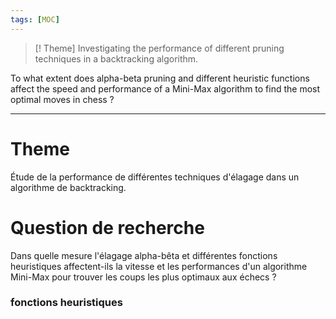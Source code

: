 ```yaml
---
tags: [MOC] 
---
```

> [! Theme]
> Investigating the performance of different pruning techniques in a backtracking algorithm.
  
To what extent does alpha-beta pruning and different heuristic functions affect the speed and performance of a Mini-Max algorithm to find the most optimal moves in chess ?

---
# Theme
Étude de la performance de différentes techniques d'élagage dans un algorithme de backtracking.
<!--ID: 1664475094907-->


# Question de recherche
Dans quelle mesure l'élagage alpha-bêta et différentes fonctions heuristiques affectent-ils la vitesse et les performances d'un algorithme Mini-Max pour trouver les coups les plus optimaux aux échecs ?

### fonctions heuristiques
<!--ID: 1664475094911-->

